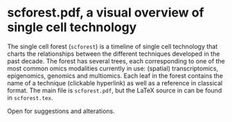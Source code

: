 # scforest.pdf, a visual overview of single cell technology
The single cell forest (`scforest`) is a timeline of single cell technology that charts the relationships between the different techniques developed in the past decade. The forest has several trees, each corresponding to one of the most common omics modalities currently in use: (spatial) transcriptomics, epigenomics, genomics and multiomics. Each leaf in the forest contains the name of a technique (clickable hyperlink) as well as a reference in classical format. The main file is `scforest.pdf`, but the LaTeX source in can be found in `scforest.tex`.

Open for suggestions and alterations.
